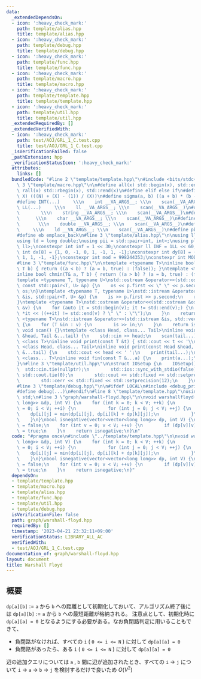 ```yaml
---
data:
  _extendedDependsOn:
  - icon: ':heavy_check_mark:'
    path: template/alias.hpp
    title: template/alias.hpp
  - icon: ':heavy_check_mark:'
    path: template/debug.hpp
    title: template/debug.hpp
  - icon: ':heavy_check_mark:'
    path: template/func.hpp
    title: template/func.hpp
  - icon: ':heavy_check_mark:'
    path: template/macro.hpp
    title: template/macro.hpp
  - icon: ':heavy_check_mark:'
    path: template/template.hpp
    title: template/template.hpp
  - icon: ':heavy_check_mark:'
    path: template/util.hpp
    title: template/util.hpp
  _extendedRequiredBy: []
  _extendedVerifiedWith:
  - icon: ':heavy_check_mark:'
    path: test/AOJ/GRL_1_C.test.cpp
    title: test/AOJ/GRL_1_C.test.cpp
  _isVerificationFailed: false
  _pathExtension: hpp
  _verificationStatusIcon: ':heavy_check_mark:'
  attributes:
    links: []
  bundledCode: "#line 2 \"template/template.hpp\"\n#include <bits/stdc++.h>\n#line\
    \ 3 \"template/macro.hpp\"\n\n#define all(x) std::begin(x), std::end(x)\n#define\
    \ rall(x) std::rbegin(x), std::rend(x)\n#define elif else if\n#define updiv(N,\
    \ X) (((N) + (X) - (1)) / (X))\n#define sigma(a, b) ((a + b) * (b - a + 1) / 2)\n\
    #define INT(...)     \\\n    int __VA_ARGS__; \\\n    scan(__VA_ARGS__)\n#define\
    \ LL(...)     \\\n    ll __VA_ARGS__; \\\n    scan(__VA_ARGS__)\n#define STR(...)\
    \        \\\n    string __VA_ARGS__; \\\n    scan(__VA_ARGS__)\n#define CHR(...)\
    \      \\\n    char __VA_ARGS__; \\\n    scan(__VA_ARGS__)\n#define DOU(...) \
    \       \\\n    double __VA_ARGS__; \\\n    scan(__VA_ARGS__)\n#define LD(...)\
    \     \\\n    ld __VA_ARGS__; \\\n    scan(__VA_ARGS__)\n#define pb push_back\n\
    #define eb emplace_back\n#line 3 \"template/alias.hpp\"\n\nusing ll = long long;\n\
    using ld = long double;\nusing pii = std::pair<int, int>;\nusing pll = std::pair<ll,\
    \ ll>;\nconstexpr int inf = 1 << 30;\nconstexpr ll INF = 1LL << 60;\nconstexpr\
    \ int dx[8] = {1, 0, -1, 0, 1, -1, 1, -1};\nconstexpr int dy[8] = {0, 1, 0, -1,\
    \ 1, 1, -1, -1};\nconstexpr int mod = 998244353;\nconstexpr int MOD = 1e9 + 7;\n\
    #line 3 \"template/func.hpp\"\n\ntemplate <typename T>\ninline bool chmax(T& a,\
    \ T b) { return ((a < b) ? (a = b, true) : (false)); }\ntemplate <typename T>\n\
    inline bool chmin(T& a, T b) { return ((a > b) ? (a = b, true) : (false)); }\n\
    template <typename T, typename U>\nstd::ostream &operator<<(std::ostream &os,\
    \ const std::pair<T, U> &p) {\n    os << p.first << \" \" << p.second;\n    return\
    \ os;\n}\ntemplate <typename T, typename U>\nstd::istream &operator>>(std::istream\
    \ &is, std::pair<T, U> &p) {\n    is >> p.first >> p.second;\n    return is;\n\
    }\ntemplate <typename T>\nstd::ostream &operator<<(std::ostream &os, const std::vector<T>\
    \ &v) {\n    for (auto it = std::begin(v); it != std::end(v);) {\n        os <<\
    \ *it << ((++it) != std::end(v) ? \" \" : \"\");\n    }\n    return os;\n}\ntemplate\
    \ <typename T>\nstd::istream &operator>>(std::istream &is, std::vector<T> &v)\
    \ {\n    for (T &in : v) {\n        is >> in;\n    }\n    return is;\n}\ninline\
    \ void scan() {}\ntemplate <class Head, class... Tail>\ninline void scan(Head\
    \ &head, Tail &...tail) {\n    std::cin >> head;\n    scan(tail...);\n}\ntemplate\
    \ <class T>\ninline void print(const T &t) { std::cout << t << '\\n'; }\ntemplate\
    \ <class Head, class... Tail>\ninline void print(const Head &head, const Tail\
    \ &...tail) {\n    std::cout << head << ' ';\n    print(tail...);\n}\ntemplate\
    \ <class... T>\ninline void fin(const T &...a) {\n    print(a...);\n    exit(0);\n\
    }\n#line 3 \"template/util.hpp\"\n\nstruct IOSetup {\n    IOSetup() {\n      \
    \  std::cin.tie(nullptr);\n        std::ios::sync_with_stdio(false);\n       \
    \ std::cout.tie(0);\n        std::cout << std::fixed << std::setprecision(12);\n\
    \        std::cerr << std::fixed << std::setprecision(12);\n    }\n} IOSetup;\n\
    #line 3 \"template/debug.hpp\"\n\n#ifdef LOCAL\n#include <debug_print.hpp>\n#else\n\
    #define debug(...)\n#endif\n#line 8 \"template/template.hpp\"\nusing namespace\
    \ std;\n#line 3 \"graph/warshall-floyd.hpp\"\n\nvoid warshallfloyd(vector<vector<long\
    \ long>> &dp, int V) {\n    for (int k = 0; k < V; ++k) {\n        for (int i\
    \ = 0; i < V; ++i) {\n            for (int j = 0; j < V; ++j) {\n            \
    \    dp[i][j] = min(dp[i][j], dp[i][k] + dp[k][j]);\n            }\n        }\n\
    \    }\n}\nbool isnegative(vector<vector<long long>> dp, int V) {\n    bool isnegative\
    \ = false;\n    for (int v = 0; v < V; ++v) {\n        if (dp[v][v] < 0) isnegative\
    \ = true;\n    }\n    return isnegative;\n}\n"
  code: "#pragma once\n#include \"../template/template.hpp\"\n\nvoid warshallfloyd(vector<vector<long\
    \ long>> &dp, int V) {\n    for (int k = 0; k < V; ++k) {\n        for (int i\
    \ = 0; i < V; ++i) {\n            for (int j = 0; j < V; ++j) {\n            \
    \    dp[i][j] = min(dp[i][j], dp[i][k] + dp[k][j]);\n            }\n        }\n\
    \    }\n}\nbool isnegative(vector<vector<long long>> dp, int V) {\n    bool isnegative\
    \ = false;\n    for (int v = 0; v < V; ++v) {\n        if (dp[v][v] < 0) isnegative\
    \ = true;\n    }\n    return isnegative;\n}"
  dependsOn:
  - template/template.hpp
  - template/macro.hpp
  - template/alias.hpp
  - template/func.hpp
  - template/util.hpp
  - template/debug.hpp
  isVerificationFile: false
  path: graph/warshall-floyd.hpp
  requiredBy: []
  timestamp: '2023-04-21 23:32:11+09:00'
  verificationStatus: LIBRARY_ALL_AC
  verifiedWith:
  - test/AOJ/GRL_1_C.test.cpp
documentation_of: graph/warshall-floyd.hpp
layout: document
title: Warshall Floyd
---
```


## 概要

`dp[a][b]` := `a` から `b` への距離として初期化しておいて、アルゴリズム終了後には `dp[a][b]` := `a` から `b` への最短距離が格納される。 注意点として、初期化時に `dp[a][a] = 0` となるようにする必要がある。なお負閉路判定に用いることもできて、

* 負閉路がなければ、すべての `i` ( `0 <= i <= N` ) に対して `dp[a][a] = 0`
* 負閉路があったら、ある `i` ( `0 <= i <= N` ) に対して `dp[a][a] = 0`
  
辺の追加クエリについては `a` , `b` 間に辺が追加されたとき、すべての `i` -> `j` について `i` -> `a` -> `b` -> `j` を検討するだけで良いため $O(V^2)$
